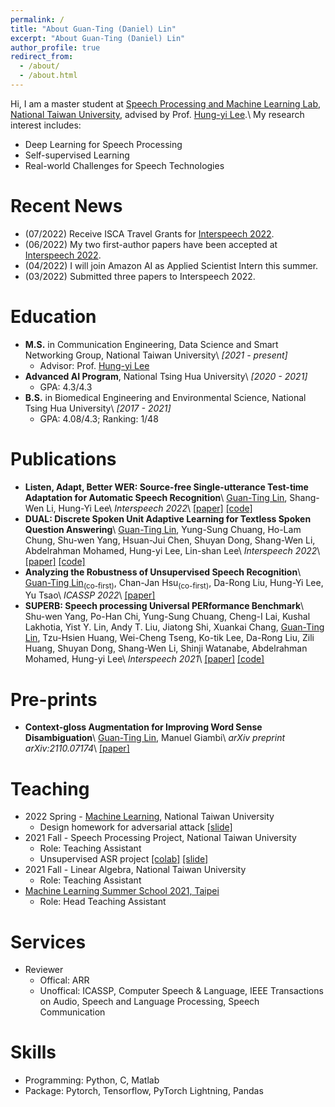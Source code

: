 ```yaml
---
permalink: /
title: "About Guan-Ting (Daniel) Lin"
excerpt: "About Guan-Ting (Daniel) Lin"
author_profile: true
redirect_from: 
  - /about/
  - /about.html
---
```

Hi, I am a master student at [Speech Processing and Machine Learning Lab](https://twitter.com/ntu_spml), [National Taiwan University](https://www.ntu.edu.tw/), advised by Prof. [Hung-yi Lee](https://speech.ee.ntu.edu.tw/~hylee/index.html).\\
My research interest includes: 
* Deep Learning for Speech Processing
* Self-supervised Learning
* Real-world Challenges for Speech Technologies

Recent News
======
* (07/2022) Receive ISCA Travel Grants for [Interspeech 2022](https://interspeech2022.org/).
* (06/2022) My two first-author papers have been accepted at [Interspeech 2022](https://interspeech2022.org/).
* (04/2022) I will join Amazon AI as Applied Scientist Intern this summer.
* (03/2022) Submitted three papers to Interspeech 2022.

Education
======
* **M.S.** in Communication Engineering, Data Science and Smart Networking Group, National Taiwan University\\
*[2021 - present]*
  * Advisor: Prof. [Hung-yi Lee](https://speech.ee.ntu.edu.tw/~hylee/index.html)
* **Advanced AI Program**, National Tsing Hua University\\
*[2020 - 2021]*
  * GPA: 4.3/4.3
* **B.S.** in Biomedical Engineering and Environmental Science, National Tsing Hua University\\
*[2017 - 2021]*
  * GPA: 4.08/4.3; Ranking: 1/48

Publications
======
* **Listen, Adapt, Better WER: Source-free Single-utterance Test-time Adaptation for Automatic Speech Recognition**\\
  <u>Guan-Ting Lin</u>, Shang-Wen Li, Hung-Yi Lee\\
  *Interspeech 2022*\\
  [[paper]](https://arxiv.org/abs/2203.14222) [[code]](https://github.com/DanielLin94144/Test-time-adaptation-ASR-SUTA)
* **DUAL: Discrete Spoken Unit Adaptive Learning for Textless Spoken Question Answering**\\
  <u>Guan-Ting Lin</u>, Yung-Sung Chuang, Ho-Lam Chung, Shu-wen Yang, Hsuan-Jui Chen, Shuyan Dong, Shang-Wen Li, Abdelrahman Mohamed, Hung-yi Lee, Lin-shan Lee\\
  *Interspeech 2022*\\
  [[paper]](https://arxiv.org/abs/2203.04911) [[code]](https://github.com/DanielLin94144/DUAL-textless-SQA) 
* **Analyzing the Robustness of Unsupervised Speech Recognition**\\
  <u>Guan-Ting Lin</u><sub>(co-first)</sub>, Chan-Jan Hsu<sub>(co-first)</sub>, Da-Rong Liu, Hung-Yi Lee, Yu Tsao\\
  *ICASSP 2022*\\
  [[paper]](https://arxiv.org/pdf/2110.03509.pdf)
* **SUPERB: Speech processing Universal PERformance Benchmark**\\
  Shu-wen Yang, Po-Han Chi, Yung-Sung Chuang, Cheng-I Lai, Kushal Lakhotia, Yist Y. Lin, Andy T. Liu, Jiatong Shi, Xuankai Chang, <u>Guan-Ting Lin</u>, Tzu-Hsien Huang, Wei-Cheng Tseng, Ko-tik Lee, Da-Rong Liu, Zili Huang, Shuyan Dong, Shang-Wen Li, Shinji Watanabe, Abdelrahman Mohamed, Hung-yi Lee\\
  *Interspeech 2021*\\
  [[paper]](https://arxiv.org/pdf/2105.01051) [[code]](https://github.com/DanielLin94144/DUAL-textless-SQA)

Pre-prints
======
* **Context-gloss Augmentation for Improving Word Sense Disambiguation**\\
  <u>Guan-Ting Lin</u>, Manuel Giambi\\
  *arXiv preprint arXiv:2110.07174*\\
  [[paper]](https://arxiv.org/pdf/2110.07174)

Teaching
======
* 2022 Spring - [Machine Learning](https://speech.ee.ntu.edu.tw/~hylee/ml/2022-spring.php), National Taiwan University
  * Design homework for adversarial attack [[slide]](https://speech.ee.ntu.edu.tw/~hylee/ml/ml2022-course-data/Machine%20Learning%20HW10%20Adversarial%20Attack.pdf)
* 2021 Fall - Speech Processing Project, National Taiwan University
  * Role: Teaching Assistant
  * Unsupervised ASR project [[colab]](https://colab.research.google.com/drive/15lFjIFxwtYVuF-SGVIRPaXrT-PkZuyg-?usp=sharing) [[slide]](https://docs.google.com/presentation/d/1tITzQ24q-85RJ25kP0N_VGo3B4fKyXHWvPMdfWL4ivI/edit?usp=sharing)
* 2021 Fall - Linear Algebra, National Taiwan University
  * Role: Teaching Assistant
* [Machine Learning Summer School 2021, Taipei](https://ai.ntu.edu.tw/mlss2021/)
  * Role: Head Teaching Assistant

Services
======
* Reviewer
  * Offical: ARR
  * Unoffical: ICASSP, Computer Speech & Language, IEEE Transactions on Audio, Speech and Language Processing, Speech Communication

Skills
======
* Programming: Python, C, Matlab
* Package: Pytorch, Tensorflow, PyTorch Lightning, Pandas

